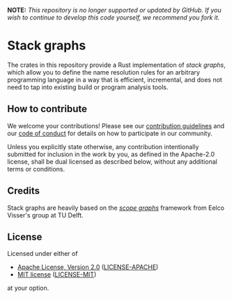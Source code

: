 **NOTE:** _This repository is no longer supported or updated by GitHub. If you wish to continue to develop this code yourself, we recommend you fork it._

# Stack graphs

The crates in this repository provide a Rust implementation of _stack graphs_,
which allow you to define the name resolution rules for an arbitrary programming
language in a way that is efficient, incremental, and does not need to tap into
existing build or program analysis tools.

## How to contribute

We welcome your contributions!  Please see our [contribution
guidelines](CONTRIBUTING.md) and our [code of conduct](CODE_OF_CONDUCT.md) for
details on how to participate in our community.

Unless you explicitly state otherwise, any contribution intentionally submitted
for inclusion in the work by you, as defined in the Apache-2.0 license, shall be
dual licensed as described below, without any additional terms or conditions.

## Credits

Stack graphs are heavily based on the [_scope graphs_][scope graphs] framework
from Eelco Visser's group at TU Delft.

[scope graphs]: https://pl.ewi.tudelft.nl/research/projects/scope-graphs/

## License

Licensed under either of

  - [Apache License, Version 2.0][apache] ([LICENSE-APACHE](LICENSE-APACHE))
  - [MIT license][mit] ([LICENSE-MIT](LICENSE-MIT))

at your option.

[apache]: http://www.apache.org/licenses/LICENSE-2.0
[mit]: http://opensource.org/licenses/MIT
